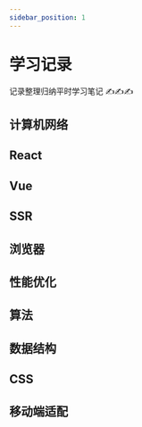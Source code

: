 ```yaml
---
sidebar_position: 1
---
```


# 学习记录

记录整理归纳平时学习笔记 ✍✍✍

## 计算机网络


## React


## Vue


## SSR


## 浏览器


## 性能优化


## 算法


## 数据结构


## CSS

## 移动端适配